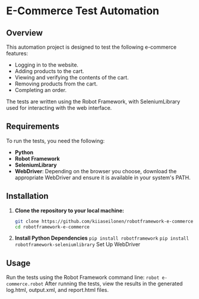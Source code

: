 # E-Commerce Test Automation

## Overview

This automation project is designed to test the following e-commerce features:

- Logging in to the website.
- Adding products to the cart.
- Viewing and verifying the contents of the cart.
- Removing products from the cart.
- Completing an order.

The tests are written using the Robot Framework, with SeleniumLibrary used for interacting with the web interface.

## Requirements

To run the tests, you need the following:

- **Python**
- **Robot Framework**
- **SeleniumLibrary**
- **WebDriver**: Depending on the browser you choose, download the appropriate WebDriver and ensure it is available in your system's PATH.

## Installation

1. **Clone the repository to your local machine:**
    ```sh
   git clone https://github.com/kiiaseilonen/robotframework-e-commerce.git
   cd robotframework-e-commerce
   ```

2. **Install Python Dependencies**
    `pip install robotframework`
    `pip install robotframework-seleniumlibrary`
    Set Up WebDriver

## Usage
Run the tests using the Robot Framework command line:
`robot e-commerce.robot`
After running the tests, view the results in the generated log.html, output.xml, and report.html files.


